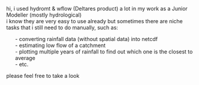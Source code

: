 hi, i used hydromt & wflow (Deltares product) a lot in my work as a Junior Modeller (mostly hydrological)\
i know they are very easy to use already but sometimes there are niche tasks that i still need to do manually, such as:
<ul>
- converting rainfall data (without spatial data) into netcdf<br>
- estimating low flow of a catchment<br>
- plotting multiple years of rainfall to find out which one is the closest to average<br>
- etc.<br>
</ul>
please feel free to take a look
